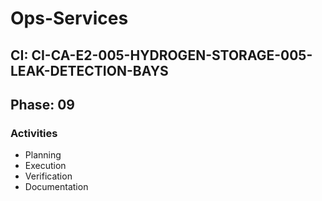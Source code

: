 # Ops-Services

## CI: CI-CA-E2-005-HYDROGEN-STORAGE-005-LEAK-DETECTION-BAYS
## Phase: 09

### Activities
- Planning
- Execution
- Verification
- Documentation
